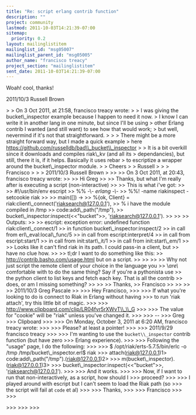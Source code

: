 ```yaml
---
title: "Re: script erlang contrib function"
description: ""
project: community
lastmod: 2011-10-03T14:21:39-07:00
sitemap:
  priority: 0.2
layout: mailinglistitem
mailinglist_id: "msg05007"
mailinglist_parent_id: "msg05005"
author_name: "francisco treacy"
project_section: "mailinglistitem"
sent_date: 2011-10-03T14:21:39-07:00
---
```



Woah! cool, thanks!


2011/10/3 Russell Brown 

&gt;
&gt; On 3 Oct 2011, at 21:58, francisco treacy wrote:
&gt;
&gt; I was giving the bucket\\_inspector example because I happen to need it now.
&gt; I know I can write it in another lang in one minute, but since I'll be using
&gt; other Erlang contrib I wanted (and still want) to see how that would work;
&gt; but well, nevermind if it's not that straightforward.
&gt;
&gt;
&gt; There might be a more straight forward way, but I made a quick example
&gt; here https://github.com/russelldb/bad\\_bucket\\_inspector
&gt;
&gt; It is a bit overkill since it downloads and compiles riak\\_kv (and all its
&gt; dependancies), but still, there it is, if it helps. Basically it uses rebar
&gt; to escriptize a wrapper around the bucket\\_inspector module.
&gt;
&gt; Cheers
&gt;
&gt; Russell
&gt;
&gt;
&gt; Francisco
&gt;
&gt;
&gt; 2011/10/3 Russell Brown 
&gt;
&gt;&gt;
&gt;&gt; On 3 Oct 2011, at 20:43, francisco treacy wrote:
&gt;&gt;
&gt;&gt; Hi Greg
&gt;&gt;
&gt;&gt; Thanks, but what I'm really after is executing a script (non-interactive)
&gt;&gt;
&gt;&gt; This is what i've got:
&gt;&gt;
&gt;&gt; #!/usr/bin/env escript
&gt;&gt; %% -\\*- erlang -\\*-
&gt;&gt; %%! -name riakinspect -setcookie riak
&gt;&gt;
&gt;&gt; main([]) -&gt;
&gt;&gt; %{ok, Client} = riak:client\\_connect('riaksearch@127.0.0.1'),
&gt;&gt; % i have the module compiled in /tmp
&gt;&gt; code:add\\_path("/tmp"),
&gt;&gt; bucket\\_inspector:inspect(&lt;&lt;"bucket"&gt;&gt;, 'riaksearch@127.0.0.1').
&gt;&gt;
&gt;&gt;
&gt;&gt; Outputs:
&gt;&gt;
&gt;&gt; escript: exception error: undefined function riak:client\\_connect/1
&gt;&gt; in function bucket\\_inspector:inspect/2
&gt;&gt; in call from erl\\_eval:local\\_func/5
&gt;&gt; in call from escript:interpret/4
&gt;&gt; in call from escript:start/1
&gt;&gt; in call from init:start\\_it/1
&gt;&gt; in call from init:start\\_em/1
&gt;&gt;
&gt;&gt; Looks like it can't find riak in its path. I could pass-in a client, but
&gt;&gt; have no clue how.
&gt;&gt;
&gt;&gt; tl;dr I want to do something like this:
&gt;&gt; http://contrib.basho.com/usage.html but on a script.
&gt;&gt;
&gt;&gt;
&gt;&gt;
&gt;&gt; Why not just script the remote client of your choice in the language you
&gt;&gt; \\_are\\_ comfortable with to do the same thing? Say if you're a pythonista use
&gt;&gt; the python client to list keys and fetch each key. That is all the contrib
&gt;&gt; does, or am I missing something?
&gt;&gt;
&gt;&gt;
&gt;&gt; Thanks,
&gt;&gt; Francisco
&gt;&gt;
&gt;&gt;
&gt;&gt;
&gt;&gt; 2011/10/3 Greg Pascale 
&gt;&gt;
&gt;&gt;&gt; Hey Francisco,
&gt;&gt;&gt;
&gt;&gt;&gt; If what you're looking to do is connect to Riak in Erlang without having
&gt;&gt;&gt; to run 'riak attach', try this little bit of magic.
&gt;&gt;&gt;
&gt;&gt;&gt; http://www.clipboard.com/clip/LR04fvr5rXWvT\\_\\_G
&gt;&gt;&gt;
&gt;&gt;&gt; The value for "cookie" will be "riak" unless you've changed it.
&gt;&gt;&gt;
&gt;&gt;&gt; --
&gt;&gt;&gt; Greg
&gt;&gt;&gt; Clipboard
&gt;&gt;&gt;
&gt;&gt;&gt; On Monday, October 3, 2011 at 6:20 AM, francisco treacy wrote:
&gt;&gt;&gt;
&gt;&gt;&gt; Please? at least a pointer!
&gt;&gt;&gt;
&gt;&gt;&gt; 2011/9/29 francisco treacy 
&gt;&gt;&gt;
&gt;&gt;&gt; I'm wanting to use the `bucket\\_inspector` contrib function (but have zero
&gt;&gt;&gt; Erlang experience).
&gt;&gt;&gt;
&gt;&gt;&gt; Following the "usage" page, I do the following:
&gt;&gt;&gt;
&gt;&gt;&gt; $ /opt/riak/erts-5.7.5/bin/erlc -o /tmp /tmp/bucket\\_inspector.erl$ riak 
&gt;&gt;&gt; attach(riak@127.0.0.1)1&gt; code:add\\_path("/tmp").(riak@127.0.0.1)2&gt; 
&gt;&gt;&gt; m(bucket\\_inspector).(riak@127.0.0.1)3&gt; 
&gt;&gt;&gt; bucket\\_inspector:inspect(&lt;&lt;"bucket"&gt;&gt;, 'riaksearch@127.0.0.1').
&gt;&gt;&gt;
&gt;&gt;&gt; And it works.
&gt;&gt;&gt;
&gt;&gt;&gt; Now, if I want to run that non-interactively, as a script, how should I
&gt;&gt;&gt; proceed?
&gt;&gt;&gt;
&gt;&gt;&gt; I played around with escript but I can't seem to load the Riak path (so
&gt;&gt;&gt; the script will fail at `code` et al)
&gt;&gt;&gt;
&gt;&gt;&gt; Thanks,
&gt;&gt;&gt;
&gt;&gt;&gt; Francisco
&gt;&gt;&gt;
&gt;&gt;&gt;

&gt;&gt;&gt;
&gt;&gt;&gt;
&gt;&gt;&gt;

